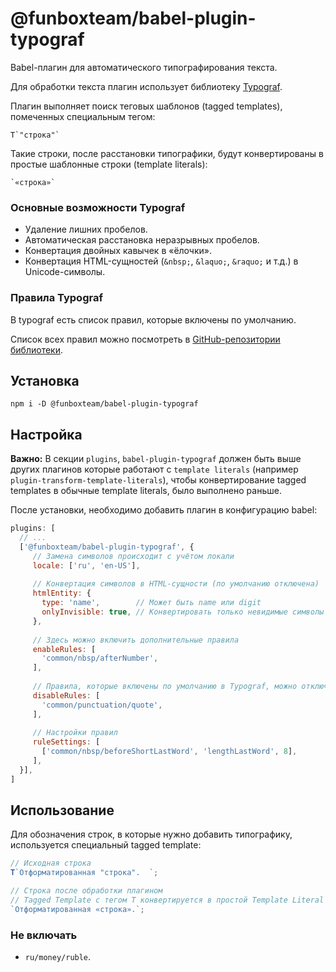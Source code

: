 # @funboxteam/babel-plugin-typograf

Babel-плагин для автоматического типографирования текста.

Для обработки текста плагин использует библиотеку [Typograf](https://github.com/typograf/typograf).  

Плагин выполняет поиск теговых шаблонов (tagged templates), помеченных специальным тегом:

```
T`"строка"`
```

Такие строки, после расстановки типографики, будут конвертированы в простые шаблонные строки (template literals):

```
`«строка»`
``` 

### Основные возможности Typograf

* Удаление лишних пробелов.
* Автоматическая расстановка неразрывных пробелов.
* Конвертация двойных кавычек в «ёлочки».
* Конвертация HTML-сущностей (`&nbsp;`, `&laquo;`, `&raquo;` и т.д.) в Unicode-символы.

### Правила Typograf

В typograf есть список правил, которые включены по умолчанию.  

Список всех правил можно посмотреть в [GitHub-репозитории библиотеки](https://github.com/typograf/typograf/blob/dev/docs/RULES.ru.md).

## Установка

`npm i -D @funboxteam/babel-plugin-typograf`

## Настройка

**Важно:**
В секции `plugins`, `babel-plugin-typograf` должен быть выше других плагинов которые работают с `template literals` (например `plugin-transform-template-literals`), чтобы конвертирование tagged templates в обычные template literals, было выполнено раньше.

После установки, необходимо добавить плагин в конфигурацию babel:

```js
plugins: [
  // ...
  ['@funboxteam/babel-plugin-typograf', {
     // Замена символов происходит с учётом локали
     locale: ['ru', 'en-US'],
     
     // Конвертация символов в HTML-сущности (по умолчанию отключена)
     htmlEntity: {
       type: 'name',        // Может быть name или digit
       onlyInvisible: true, // Конвертировать только невидимые символы
     },
     
     // Здесь можно включить дополнительные правила
     enableRules: [
       'common/nbsp/afterNumber',
     ],
     
     // Правила, которые включены по умолчанию в Typograf, можно отключить
     disableRules: [
       'common/punctuation/quote',
     ],
     
     // Настройки правил
     ruleSettings: [
       ['common/nbsp/beforeShortLastWord', 'lengthLastWord', 8],
     ],
  }],
]
```

## Использование

Для обозначения строк, в которые нужно добавить типографику, используется специальный tagged template:

```js
// Исходная строка
T`Отформатированная "строка".  `;

// Строка после обработки плагином
// Tagged Template с тегом T конвертируется в простой Template Literal
`Отформатированная «строка».`;
```

### Не включать

* `ru/money/ruble`.
